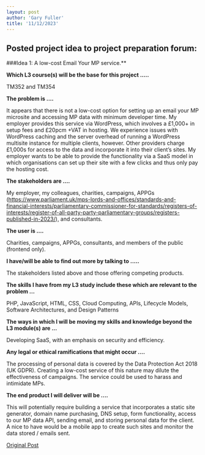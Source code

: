 ```yaml
---
layout: post
author: 'Gary Fuller'
title: '11/12/2023'
---
```


## Posted project idea to project preparation forum:

###Idea 1: A low-cost Email Your MP service.**

**Which L3 course(s) will be the base for this project .....**

TM352 and TM354

**The problem is ....**

It appears that there is not a low-cost option for setting up an email your MP microsite and accessing MP data with minimum developer time. My employer provides this service via WordPress, which involves a £1,000+ in setup fees and £20pcm +VAT in hosting. We experience issues with WordPress caching and the server overhead of running a WordPress multisite instance for multiple clients, however. Other providers charge £1,000s for access to the data and incorporate it into their client’s sites. My employer wants to be able to provide the functionality via a SaaS model in which organisations can set up their site with a few clicks and thus only pay the hosting cost.

**The stakeholders are ....**

My employer, my colleagues, charities, campaigns, APPGs (https://www.parliament.uk/mps-lords-and-offices/standards-and-financial-interests/parliamentary-commissioner-for-standards/registers-of-interests/register-of-all-party-party-parliamentary-groups/registers-published-in-2023/), and consultants.

**The user is ....**

Charities, campaigns, APPGs, consultants, and members of the public (frontend only).

**I have/will be able to find out more by talking to .....**

The stakeholders listed above and those offering competing products.

**The skills I have from my L3 study include these which are relevant to the problem ...**

PHP, JavaScript, HTML, CSS, Cloud Computing, APIs, Lifecycle Models, Software Architectures, and Design Patterns

**The ways in which I will be moving my skills and knowledge beyond the L3 module(s) are  ...**

Developing SaaS, with an emphasis on security and efficiency.

**Any legal or ethical ramifications that might occur ....**

The processing of personal data is covered by the Data Protection Act 2018 (UK GDPR). Creating a low-cost service of this nature may dilute the effectiveness of campaigns. The service could be used to harass and intimidate MPs.

**The end product I will deliver will be ....**

This will potentially require building a service that incorporates a static site generator, domain name purchasing, DNS setup, form functionality, access to our MP data API, sending email, and storing personal data for the client. A nice to have would be a mobile app to create such sites and monitor the data stored / emails sent.

[Original Post](https://learn2.open.ac.uk/mod/forumng/discuss.php?d=4552600)
